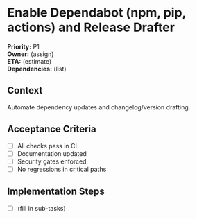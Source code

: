 # Enable Dependabot (npm, pip, actions) and Release Drafter
**Priority:** P1  
**Owner:** (assign)  
**ETA:** (estimate)  
**Dependencies:** (list)  

## Context
Automate dependency updates and changelog/version drafting.

## Acceptance Criteria
- [ ] All checks pass in CI
- [ ] Documentation updated
- [ ] Security gates enforced
- [ ] No regressions in critical paths

## Implementation Steps
- [ ] (fill in sub-tasks)
